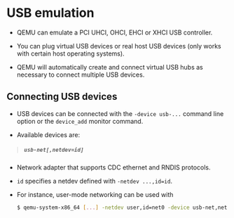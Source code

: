 # USB emulation

- QEMU can emulate a PCI UHCI, OHCI, EHCI or XHCI USB controller.

- You can plug virtual USB devices or real host USB devices (only works with certain host operating systems).

- QEMU will automatically create and connect virtual USB hubs as necessary to connect multiple USB devices.

## Connecting USB devices

- USB devices can be connected with the `-device usb-...` command line option or the `device_add` monitor command.

- Available devices are:

> ##### `usb-net[,netdev=id]`

- Network adapter that supports CDC ethernet and RNDIS protocols.

- `id` specifies a netdev defined with `-netdev ...,id=id`.

- For instance, user-mode networking can be used with

    ```sh
    $ qemu-system-x86_64 [...] -netdev user,id=net0 -device usb-net,netdev=net0
    ```
